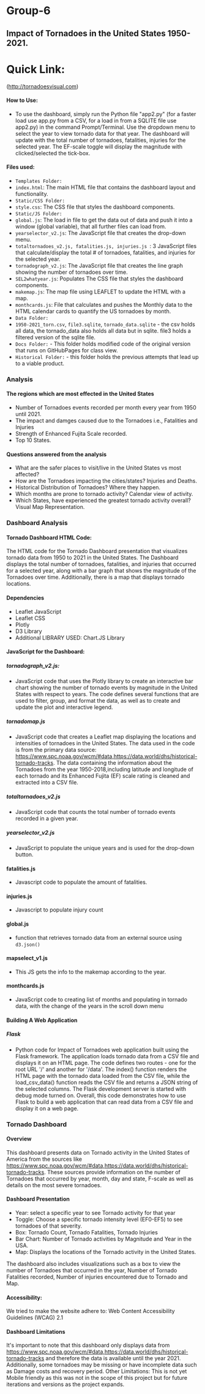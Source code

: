 # Group-6
## Impact of Tornadoes in the United States 1950-2021.

# Quick Link:
(http://tornadoesvisual.com)

#### How to Use:
- To use the dashboard, simply run the Python file "app2.py" (for a faster load use app.py from a CSV, for a load in from a SQLITE file use app2.py) in the command Prompt/Terminal. Use the dropdown menu to select the year to view tornado data for that year. The dashboard will update with the total number of tornadoes, fatalities, injuries for the selected year. The EF-scale toggle will display the magnitude with clicked/selected the tick-box.

#### Files used:
-   `Templates Folder:`
-   `index.html`: The main HTML file that contains the dashboard layout and functionality.
-   `Static/CSS Folder:`
-   `style.css`: The CSS file that styles the dashboard components.
-   `Static/JS Folder:`
-   `global.js`: The load in file to get the data out of data and push it into a window (global variable), that all further files can load from.
-   `yearselector_v2.js`: The JavaScript file that creates the drop-down menu.
-   `totaltornadoes_v2.js, fatalities.js, injuries.js `: 3 JavaScript files that calculate/display the total # of tornadoes, fatalities, and injuries for the selected year.
-   `tornadograph_v2.js`: The JavaScript file that creates the line graph showing the number of tornadoes over time.
-   `SEL2whatyear.js`: Populates The CSS file that styles the dashboard components.
-   `makemap.js`: The map file using LEAFLET to update the HTML with a map.
-   `monthcards.js`: File that calculates and pushes the Monthly data to the HTML calendar cards to quantify the US tornadoes by month.
-   `Data Folder:`
-   `1950-2021_torn.csv`, `file3.sqlite`, `tornado_data.sqlite` - the csv holds all data, the tornado_data also holds all data but in sqlite. file3 holds a filtered version of the sqlite file.
-   `Docs Folder:` - This folder holds modified code of the original version that runs on GitHubPages for class view.
-   `Historical Folder:` - this folder holds the previous attempts that lead up to a viable product.

### Analysis 

#### The regions which are most effected in the United States
- Number of Tornadoes events recorded per month every year from 1950 until 2021.
- The impact and damges caused due to the Tornadoes i.e., Fatalities and Injuries
- Strength of Enhanced Fujita Scale recorded.
- Top 10 States.

#### Questions answered from the analysis
- What are the safer places to visit/live in the United States vs most affected?
- How are the Tornadoes impacting the cities/states? Injuries and Deaths.
- Historical Distribution of Tornadoes? Where they happen.
- Which months are prone to tornado activity? Calendar view of activity.
- Which States, have experienced the greatest tornado activity overall? Visual Map Representation.

### Dashboard Analysis
#### Tornado Dashboard HTML Code:
The HTML code for the Tornado Dashboard presentation that visualizes tornado data from 1950 to 2021 in the United States. The Dashboard displays the total number of tornadoes, fatalities, and injuries that occurred for a selected year, along with a bar graph that shows the magnitude of the Tornadoes over time. Additionally, there is a map that displays tornado locations.

#### Dependencies
-   Leaflet JavaScript
-   Leaflet CSS
-   Plotly
-   D3 Library
-   Additional LIBRARY USED: Chart.JS Library

#### JavaScript for the Dashboard:
##### tornadograph_v2.js:
- JavaScript code that uses the Plotly library to create an interactive bar chart showing the number of tornado events by magnitude in the United States with respect to years. The code defines several functions that are used to filter, group, and format the data, as well as to create and update the plot and interactive legend.

##### tornadomap.js
- JavaScript code that creates a Leaflet map displaying the locations and intensities of tornadoes in the United States. The data used in the code is from the primary data source: https://www.spc.noaa.gov/wcm/#data,https://data.world/dhs/historical-tornado-tracks. The data containing the information about the Tornadoes from the year 1950-2018,including latitude and longitude of each tornado and its Enhanced Fujita (EF) scale rating is cleaned and extracted into a CSV file.

##### totaltornadoes_v2.js
- JavaScript code that counts the total number of tornado events recorded in a given year.

##### yearselector_v2.js
- JavaScript to populate the unique years and is used for the drop-down button.

#### fatalities.js
- Javascript code to populate the amount of fatalities.

#### injuries.js
- Javascript to populate injury count

#### global.js
- function that retrieves tornado data from an external source using `d3.json()`

#### mapselect_v1.js
- This JS gets the info to the makemap according to the year.

#### monthcards.js 
- JavaScript code to creating list of months and populating in tornado data, with the change of the years in the scroll down menu  

#### Building A Web Application 
##### Flask 
- Python code for Impact of Tornadoes web application built using the Flask framework. The application loads tornado data from a CSV file and displays it on an HTML page. The code defines two routes - one for the root URL '/' and another for '/data'. The index() function renders the HTML page with the tornado data loaded from the CSV file, while the load_csv_data() function reads the CSV file and returns a JSON string of the selected columns. The Flask development server is started with debug mode turned on. Overall, this code demonstrates how to use Flask to build a web application that can read data from a CSV file and display it on a web page.

### Tornado Dashboard
#### Overview 
This dashboard presents data on Tornado activity in the United States of America from the sources like https://www.spc.noaa.gov/wcm/#data,https://data.world/dhs/historical-tornado-tracks. These sources provide information on the number of Tornadoes that occurred by year, month, day and state, F-scale as well as details on the most severe tornadoes.

#### Dashboard Presentation 
-   Year: select a specific year to see Tornado activity for that year
-   Toggle: Choose a specific tornado intensity level (EF0-EF5) to see tornadoes of that severity.
-   Box: Tornado Count, Tornado Fatalities, Tornado Injuries
-   Bar Chart: Number of Tornado activities by Magnitude and Year in the USA.
-   Map: Displays the locations of the Tornado activity in the United States.

The dashboard also includes visualizations such as a box to view the number of Tornadoes that occurred in the year, Number of Tornado Fatalities recorded, Number of injuries encountered due to Tornado and Map.

#### Accessibility:
We tried to make the website adhere to: Web Content Accessibility Guidelines (WCAG) 2.1

#### Dashboard Limitations 
It's important to note that this dashboard only displays data from https://www.spc.noaa.gov/wcm/#data,https://data.world/dhs/historical-tornado-tracks and therefore the data is available until the year 2021. Additionally, some tornadoes may be missing or have incomplete data such as Damage costs and recovery period.
Other Limitations: This is not yet Mobile friendly as this was not in the scope of this project but for future iterations and versions as the project expands.